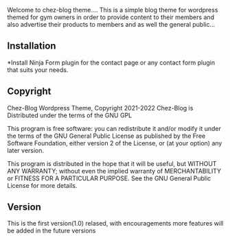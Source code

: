 Welcome to chez-blog theme.... This is a simple blog theme for wordpress themed for gym owners in order to provide content to their members and also advertise their products to members and as well the general public...

## Installation

*Install Ninja Form plugin for the contact page or any contact form plugin that suits your needs.

## Copyright

Chez-Blog Wordpress Theme, Copyright 2021-2022
Chez-Blog is Distributed under the terms of the GNU GPL

This program is free software: you can redistribute it and/or modify
it under the terms of the GNU General Public License as published by
the Free Software Foundation, either version 2 of the License, or
(at your option) any later version.

This program is distributed in the hope that it will be useful,
but WITHOUT ANY WARRANTY; without even the implied warranty of
MERCHANTABILITY or FITNESS FOR A PARTICULAR PURPOSE. See the
GNU General Public License for more details.



## Version

This is the first version(1.0) relased, with encouragements more features will be added in the future versions